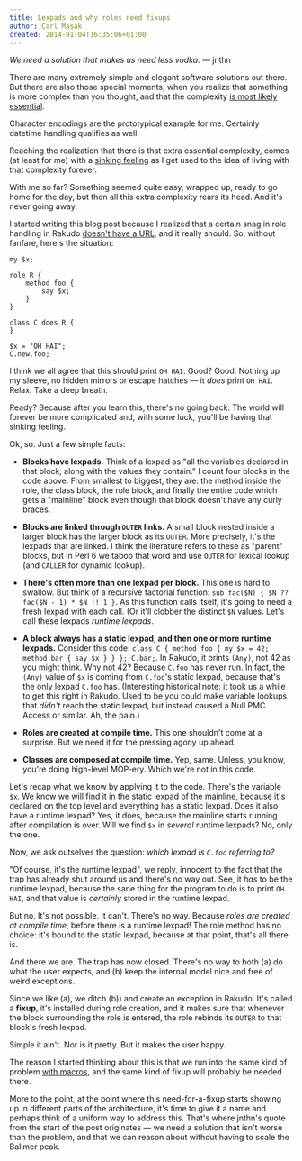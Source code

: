 ```yaml
---
title: Lexpads and why roles need fixups
author: Carl Mäsak
created: 2014-01-04T16:35:06+01:00
---
```

*We need a solution that makes us need less vodka.* &mdash; jnthn

There are many extremely simple and elegant software solutions out there. But there are also those special moments, when you realize that something is more complex than you thought, and that the complexity [is most likely essential](https://en.wikipedia.org/wiki/Essential_complexity).

Character encodings are the prototypical example for me. Certainly datetime handling qualifies as well.

Reaching the realization that there is that extra essential complexity, comes (at least for me) with a [sinking feeling](https://twitter.com/carlmasak/status/313269099235004417) as I get used to the idea of living with that complexity forever.

With me so far? Something seemed quite easy, wrapped up, ready to go home for the day, but then all this extra complexity rears its head. And it's never going away.

I started writing this blog post because I realized that a certain snag in role handling in Rakudo [doesn't have a URL](https://en.wikipedia.org/wiki/Web_resource), and it really should. So, without fanfare, here's the situation:

    my $x;

    role R {
        method foo {
            say $x;
        }
    }

    class C does R {
    }

    $x = "OH HAI";
    C.new.foo;

I think we all agree that this should print `OH HAI`. Good? Good. Nothing up my sleeve, no hidden mirrors or escape hatches &mdash; it *does* print `OH HAI`. Relax. Take a deep breath.

Ready? Because after you learn this, there's no going back. The world will forever be more complicated and, with some luck, you'll be having that sinking feeling.

Ok, so. Just a few simple facts:

* **Blocks have lexpads.** Think of a lexpad as "all the variables declared in that block, along with the values they contain." I count four blocks in the code above. From smallest to biggest, they are: the method inside the role, the class block, the role block, and finally the entire code which gets a "mainline" block even though that block doesn't have any curly braces.

* **Blocks are linked through `OUTER` links.** A small block nested inside a larger block has the larger block as its `OUTER`. More precisely, it's the lexpads that are linked. I think the literature refers to these as "parent" blocks, but in Perl 6 we taboo that word and use `OUTER` for lexical lookup (and `CALLER` for dynamic lookup).

* **There's often more than one lexpad per block.** This one is hard to swallow. But think of a recursive factorial function: `sub fac($N) { $N ?? fac($N - 1) * $N !! 1 }`. As this function calls itself, it's going to need a fresh lexpad with each call. (Or it'll clobber the distinct `$N` values. Let's call these lexpads *runtime lexpads*.

* **A block always has a static lexpad, and then one or more runtime lexpads.** Consider this code: `class C { method foo { my $x = 42; method bar { say $x } } }; C.bar;`. In Rakudo, it prints `(Any)`, not 42 as you might think. Why not 42? Because `C.foo` has never run. In fact, the `(Any)` value of `$x` is coming from `C.foo`'s static lexpad, because that's the only lexpad `C.foo` has. (Interesting historical note: it took us a while to get this right in Rakudo. Used to be you could make variable lookups that *didn't* reach the static lexpad, but instead caused a Null PMC Access or similar. Ah, the pain.)

* **Roles are created at compile time.** This one shouldn't come at a surprise. But we need it for the pressing agony up ahead.

* **Classes are composed at compile time.** Yep, same. Unless, you know, you're doing high-level MOP-ery. Which we're not in this code.

Let's recap what we know by applying it to the code. There's the variable `$x`. We know we will find it in the static lexpad of the mainline, because it's declared on the top level and everything has a static lexpad. Does it also have a runtime lexpad? Yes, it does, because the mainline starts running after compilation is over. Will we find `$x` in *several* runtime lexpads? No, only the one.

Now, we ask outselves the question: *which lexpad is `C.foo` referring to?*

"Of course, it's the runtime lexpad", we reply, innocent to the fact that the trap has already shut around us and there's no way out. See, it *has* to be the runtime lexpad, because the sane thing for the program to do is to print `OH HAI`, and that value is *certainly* stored in the runtime lexpad.

But no. It's not possible. It can't. There's no way. Because *roles are created at compile time*, before there is a runtime lexpad! The role method has no choice: it's bound to the static lexpad, because at that point, that's all there is.

And there we are. The trap has now closed. There's no way to both (a) do what the user expects, and (b) keep the internal model nice and free of weird exceptions.

Since we like (a), we ditch (b)) and create an exception in Rakudo. It's called a **fixup**, it's installed during role creation, and it makes sure that whenever the block surrounding the role is entered, the role rebinds its `OUTER` to that block's fresh lexpad.

Simple it ain't. Nor is it pretty. But it makes the user happy.

The reason I started thinking about this is that we run into the same kind of problem [with macros](https://rt.perl.org/Ticket/Display.html?id=120928), and the same kind of fixup will probably be needed there.

More to the point, at the point where this need-for-a-fixup starts showing up in different parts of the architecture, it's time to give it a name and perhaps think of a uniform way to address this. That's where jnthn's quote from the start of the post originates &mdash; we need a solution that isn't worse than the problem, and that we can reason about without having to scale the Ballmer peak.
